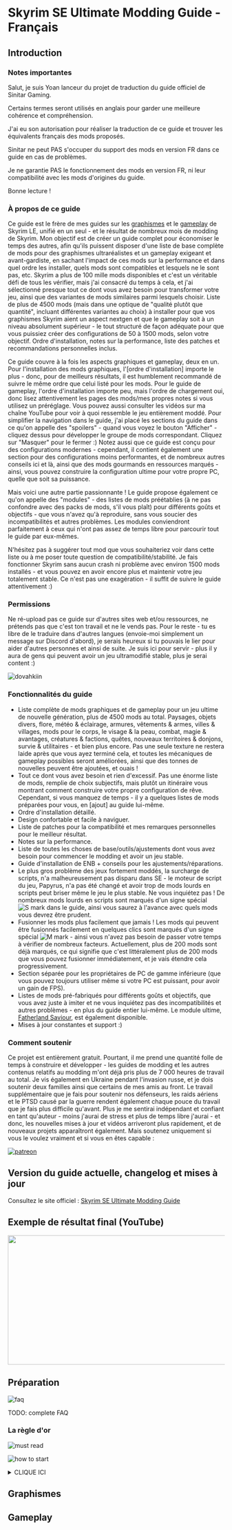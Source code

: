 # Skyrim SE Ultimate Modding Guide - Français

## Introduction

### Notes importantes

Salut, je suis Yoan lanceur du projet de traduction du guide officiel de Sinitar Gaming.

Certains termes seront utilisés en anglais pour garder une meilleure cohérence et compréhension.

J'ai eu son autorisation pour réaliser la traduction de ce guide et trouver les équivalents français des mods proposés.

Sinitar ne peut PAS s'occuper du support des mods en version FR dans ce guide en cas de problèmes.

Je ne garantie PAS le fonctionnement des mods en version FR, ni leur compatibilité avec les mods d'origines du guide.

Bonne lecture !

### À propos de ce guide

Ce guide est le frère de mes guides sur les [graphismes](https://www.sinitargaming.com/skyrim_graphics.html) et le [gameplay](https://www.sinitargaming.com/skyrim_gameplay.html) de Skyrim LE, unifié en un seul - et le résultat de nombreux mois de modding de Skyrim. Mon objectif est de créer un guide complet pour économiser le temps des autres, afin qu'ils puissent disposer d'une liste de base complète de mods pour des graphismes ultraréalistes et un gameplay exigeant et avant-gardiste, en sachant l'impact de ces mods sur la performance et dans quel ordre les installer, quels mods sont compatibles et lesquels ne le sont pas, etc. Skyrim a plus de 100 mille mods disponibles et c'est un véritable défi de tous les vérifier, mais j'ai consacré du temps à cela, et j'ai sélectionné presque tout ce dont vous avez besoin pour transformer votre jeu, ainsi que des variantes de mods similaires parmi lesquels choisir. Liste de plus de 4500 mods (mais dans une optique de "qualité plutôt que quantité", incluant différentes variantes au choix) à installer pour que vos graphismes Skyrim aient un aspect nextgen et que le gameplay soit à un niveau absolument supérieur - le tout structuré de façon adéquate pour que vous puissiez créer des configurations de 50 à 1500 mods, selon votre objectif. Ordre d'installation, notes sur la performance, liste des patches et recommandations personnelles inclus.

Ce guide couvre à la fois les aspects graphiques et gameplay, deux en un. Pour l'installation des mods graphiques, l'[ordre d'installation] importe le plus - donc, pour de meilleurs résultats, il est humblement recommandé de suivre le même ordre que celui listé pour les mods. Pour le guide de gameplay, l'ordre d'installation importe peu, mais l'ordre de chargement oui, donc lisez attentivement les pages des mods/mes propres notes si vous utilisez un préréglage. Vous pouvez aussi consulter les vidéos sur ma chaîne YouTube pour voir à quoi ressemble le jeu entièrement moddé. Pour simplifier la navigation dans le guide, j'ai placé les sections du guide dans ce qu'on appelle des "spoilers" - quand vous voyez le bouton "Afficher" - cliquez dessus pour développer le groupe de mods correspondant. Cliquez sur "Masquer" pour le fermer :) Notez aussi que ce guide est conçu pour des configurations modernes - cependant, il contient également une section pour des configurations moins performantes, et de nombreux autres conseils ici et là, ainsi que des mods gourmands en ressources marqués - ainsi, vous pouvez construire la configuration ultime pour votre propre PC, quelle que soit sa puissance.

Mais voici une autre partie passionnante ! Le guide propose également ce qu'on appelle des "modules" - des listes de mods préétablies (à ne pas confondre avec des packs de mods, s'il vous plaît) pour différents goûts et objectifs - que vous n'avez qu'à reproduire, sans vous soucier des incompatibilités et autres problèmes. Les modules conviendront parfaitement à ceux qui n'ont pas assez de temps libre pour parcourir tout le guide par eux-mêmes.

N'hésitez pas à suggérer tout mod que vous souhaiteriez voir dans cette liste ou à me poser toute question de compatibilité/stabilité. Je fais fonctionner Skyrim sans aucun crash ni problème avec environ 1500 mods installés - et vous pouvez en avoir encore plus et maintenir votre jeu totalement stable. Ce n'est pas une exagération - il suffit de suivre le guide attentivement :)

### Permissions

Ne ré-upload pas ce guide sur d'autres sites web et/ou ressources, ne prétends pas que c'est ton travail et ne le vends pas. Pour le reste - tu es libre de le traduire dans d'autres langues (envoie-moi simplement un message sur Discord d'abord), je serais heureux si tu pouvais le lier pour aider d'autres personnes et ainsi de suite. Je suis ici pour servir - plus il y aura de gens qui peuvent avoir un jeu ultramodifié stable, plus je serai content :)

![dovahkiin](https://i.imgur.com/0pfPd6J.png)

### Fonctionnalités du guide

- Liste complète de mods graphiques et de gameplay pour un jeu ultime de nouvelle génération, plus de 4500 mods au total. Paysages, objets divers, flore, météo & éclairage, armures, vêtements & armes, villes & villages, mods pour le corps, le visage & la peau, combat, magie & avantages, créatures & factions, quêtes, nouveaux territoires & donjons, survie & utilitaires - et bien plus encore. Pas une seule texture ne restera laide après que vous ayez terminé cela, et toutes les mécaniques de gameplay possibles seront améliorées, ainsi que des tonnes de nouvelles peuvent être ajoutées, et ouais !
- Tout ce dont vous avez besoin et rien d'excessif. Pas une énorme liste de mods, remplie de choix subjectifs, mais plutôt un itinéraire vous montrant comment construire votre propre configuration de rêve. Cependant, si vous manquez de temps - il y a quelques listes de mods préparées pour vous, en [ajout] au guide lui-même.
- Ordre d'installation détaillé.
- Design confortable et facile à naviguer.
- Liste de patches pour la compatibilité et mes remarques personnelles pour le meilleur résultat.
- Notes sur la performance.
- Liste de toutes les choses de base/outils/ajustements dont vous avez besoin pour commencer le modding et avoir un jeu stable.
- Guide d'installation de ENB + conseils pour les ajustements/réparations.
- Le plus gros problème des jeux fortement moddés, la surcharge de scripts, n'a malheureusement pas disparu dans SE - le moteur de script du jeu, Papyrus, n'a pas été changé et avoir trop de mods lourds en scripts peut briser même le jeu le plus stable. Ne vous inquiétez pas ! De nombreux mods lourds en scripts sont marqués d'un signe spécial ![S mark](https://i.imgur.com/SWjYqZD.png) dans le guide, ainsi vous saurez à l'avance avec quels mods vous devrez être prudent.
- Fusionner les mods plus facilement que jamais ! Les mods qui peuvent être fusionnés facilement en quelques clics sont marqués d'un signe spécial ![M mark](https://i.imgur.com/7p2BG8F.png) - ainsi vous n'avez pas besoin de passer votre temps à vérifier de nombreux facteurs. Actuellement, plus de 200 mods sont déjà marqués, ce qui signifie que c'est littéralement plus de 200 mods que vous pouvez fusionner immédiatement, et je vais étendre cela progressivement.
- Section séparée pour les propriétaires de PC de gamme inférieure (que vous pouvez toujours utiliser même si votre PC est puissant, pour avoir un gain de FPS).
- Listes de mods pré-fabriqués pour différents goûts et objectifs, que vous avez juste à imiter et ne vous inquiétez pas des incompatibilités et autres problèmes - en plus du guide entier lui-même. Le module ultime, [Fatherland Saviour](#), est également disponible.
- Mises à jour constantes et support :)

### Comment soutenir

Ce projet est entièrement gratuit. Pourtant, il me prend une quantité folle de temps à construire et développer - les guides de modding et les autres contenus relatifs au modding m'ont déjà pris plus de 7 000 heures de travail au total. Je vis également en Ukraine pendant l'invasion russe, et je dois soutenir deux familles ainsi que certains de mes amis au front. Le travail supplémentaire que je fais pour soutenir nos défenseurs, les raids aériens et le PTSD causé par la guerre rendent également chaque pouce du travail que je fais plus difficile qu'avant. Plus je me sentirai indépendant et confiant en tant qu'auteur - moins j'aurai de stress et plus de temps libre j'aurai - et donc, les nouvelles mises à jour et vidéos arriveront plus rapidement, et de nouveaux projets apparaîtront également. Mais soutenez uniquement si vous le voulez vraiment et si vous en êtes capable :

[![patreon](https://i.imgur.com/ITQltXC.png)](https://www.patreon.com/SinitarGaming)

## Version du guide actuelle, changelog et mises à jour

Consultez le site officiel : [Skyrim SE Ultimate Modding Guide](https://www.sinitargaming.com/skyrim_se.html)

## Exemple de résultat final (YouTube)

[<img src="https://img.youtube.com/vi/2GKJ1l1xt60/hqdefault.jpg" width="600" height="300"/>](https://www.youtube.com/watch?v=2GKJ1l1xt60)

## Préparation

![faq](https://i.imgur.com/ptO5bPu.png)

TODO: complete FAQ

### La règle d'or

![must read](https://i.imgur.com/EdnaAuf.jpg)

![how to start](https://i.imgur.com/rivUQAd.png)

<details>
<summary>CLIQUE ICI</summary>

### Avant de commencer à lire, regarde cette vidéo (YouTube)

[<img src="https://img.youtube.com/vi/0x1G5uN9C6Y/hqdefault.jpg" width="600" height="300"/>](https://www.youtube.com/watch?v=0x1G5uN9C6Y)

</details>

## Graphismes

## Gameplay
